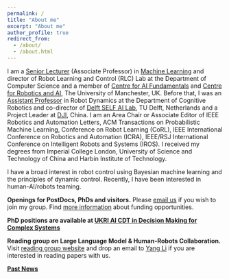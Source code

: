 ```yaml
---
permalink: /
title: "About me"
excerpt: "About me"
author_profile: true
redirect_from: 
  - /about/
  - /about.html
---
```


I am a [Senior Lecturer](https://www.research.manchester.ac.uk/portal/wei.pan.html) (Associate Professor) in [Machine Learning](https://www.idsai.manchester.ac.uk/research/centre-for-ai-fundamentals/) and director of Robot Learning and Control (RLC) Lab at the Department of Computer Science and a member of [Centre for AI Fundamentals](https://www.idsai.manchester.ac.uk/research/centre-for-ai-fundamentals/) and [Centre for Robotics and AI](https://www.robotics.manchester.ac.uk/), The University of Manchester, UK.  Before that, I was an [Assistant Professor](https://www.tudelft.nl/en/staff/wei.pan/) in Robot Dynamics at the Department of Cognitive Robotics and co-director of [Delft SELF AI Lab](https://www.tudelft.nl/ai/self-lab?languageSelect=UK&searchCriteria[0][key]=keywords&searchCriteria[0][values][]=SELFLab&searchCriteria[1][key]=Resultsperpage&searchCriteria[1][values][]=50), TU Delft, Netherlands and a Project Leader at [DJI](http://www.dji.com), China. I am an Area Chair or Associate Editor of IEEE Robotics and Automation Letters, ACM Transactions on Probabilistic Machine Learning, Conference on Robot Learning (CoRL), IEEE International Conference on Robotics and Automation (ICRA), IEEE/RSJ International Conference on Intelligent Robots and Systems (IROS). I received my degrees from Imperial College London, University of Science and Technology of China and Harbin Institute of Technology. 

I have a broad interest in robot control using Bayesian machine learning and the principles of dynamic control. Recently, I have been interested in human-AI/robots teaming.

**Openings for PostDocs, PhDs and visitors.** Please [email us](wei.pan@manchester.ac.uk) if you wish to join my group. Find [more information](https://panweihit.github.io/opening/) about funding opportunities. 

**PhD positions are available at [UKRI AI CDT in Decision Making for Complex Systems](https://www.manchester.ac.uk/discover/news/university-to-train-next-generation-of-ai-researchers-in-new-ukri-centre-for-doctoral-training/?utm_source=https%3a%2f%2femarketing.manchester.ac.uk%2fuomepscommslz%2f&utm_medium=email&utm_campaign=Beeline+3+November+2023&utm_term=%7bEmailSubjectLine%7d&utm_content=47108&gator_td=Wcf07WkLklSlpHz4Y1fJ%2fB5fBe0DDMUlJz%2f2Mv5iOSrDc6RHcNoMoAvCkrM6inmahMa87MFfrR0MDiqNa5Df%2btLrRqvykzQ9LlV61qsJn4DW8FFqeR2WshdlxykWAS%2bR4RmnTwVgiA366RISZdzhAJn%2bPJLa%2f89HVFrlue6QhSA%3d)**

**Reading group on Large Language Model & Human-Robots Collaboration.** Visit [reading group website](https://liyang.page/reading-party/) and drop an email to [Yang Li](yang.li-4@manchester.ac.uk) if you are interested in reading papers with us.


**[Past News](https://panweihit.github.io/news)**


